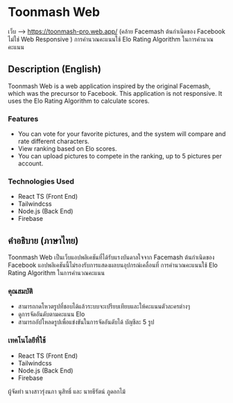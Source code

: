 # Toonmash Web
  เว็บ --> https://toonmash-pro.web.app/ (คล้าย Facemash ต้นกําเนิดของ Facebook ไม่ใช่ Web Responsive )
การคํานวณคะแนนใช้ Elo Rating Algorithm ในการคํานวณคะแนน

## Description (English)
Toonmash Web is a web application inspired by the original Facemash, which was the precursor to Facebook. This application is not responsive. It uses the Elo Rating Algorithm to calculate scores.

### Features
- You can vote for your favorite pictures, and the system will compare and rate different characters.
- View ranking based on Elo scores.
- You can upload pictures to compete in the ranking, up to 5 pictures per account.

### Technologies Used
- React TS (Front End)
- Tailwindcss
- Node.js (Back End)
- Firebase

## คำอธิบาย (ภาษาไทย)
Toonmash Web เป็นเว็บแอปพลิเคชันที่ได้รับแรงบันดาลใจจาก Facemash ต้นกำเนิดของ Facebook แอปพลิเคชันนี้ไม่รองรับการแสดงผลบนอุปกรณ์เคลื่อนที่ การคำนวณคะแนนใช้ Elo Rating Algorithm ในการคำนวณคะแนน

### คุณสมบัติ
- สามารถกดโหวตรูปที่ชอบได้แล้วระบบจะเปรียบเทียบและให้คะแนนตัวละครต่างๆ
- ดูการจัดอันดับตามคะแนน Elo
- สามารถอัปโหลดรูปเพื่อแข่งขันในการจัดอันดับได้ บัญชีละ 5 รูป

### เทคโนโลยีที่ใช้
- React TS (Front End)
- Tailwindcss
- Node.js (Back End)
- Firebase

ผู้จัดทำ นางสาวรุ่งนภา นุสิทธิ์ และ นายธีรัตน์ ภูดอกไม้

